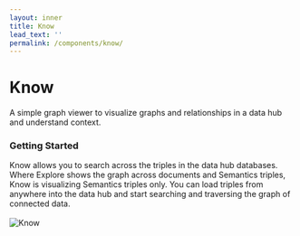 ```yaml
---
layout: inner
title: Know
lead_text: ''
permalink: /components/know/
---
```


# Know

A simple graph viewer to visualize graphs and relationships in a data hub and understand context.

### Getting Started

Know allows you to search across the triples in the data hub databases.  Where Explore shows the graph across documents and Semantics triples, Know is visualizing Semantics triples only.  You can load triples from anywhere into the data hub and start searching and traversing the graph of connected data.
<br><br> 
![Know](/data-hub-central-community/images/KnowGH.png)
<br><br>
